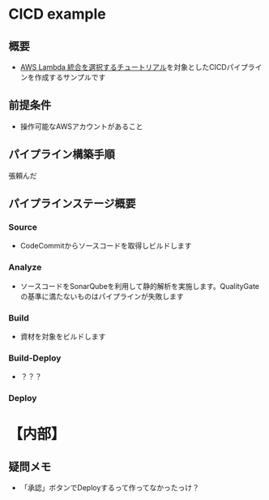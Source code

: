 # CICD example
## 概要
- [AWS Lambda 統合を選択するチュートリアル](https://docs.aws.amazon.com/ja_jp/apigateway/latest/developerguide/getting-started-with-lambda-integration.html)を対象としたCICDパイプラインを作成するサンプルです
## 前提条件
- 操作可能なAWSアカウントがあること
## パイプライン構築手順
張頼んだ

## パイプラインステージ概要
### Source
- CodeCommitからソースコードを取得しビルドします
### Analyze
- ソースコードをSonarQubeを利用して静的解析を実施します。QualityGateの基準に満たないものはパイプラインが失敗します
### Build
- 資材を対象をビルドします
### Build-Deploy
- ？？？

### Deploy

# 【内部】
## 疑問メモ
- 「承認」ボタンでDeployするって作ってなかったっけ？

